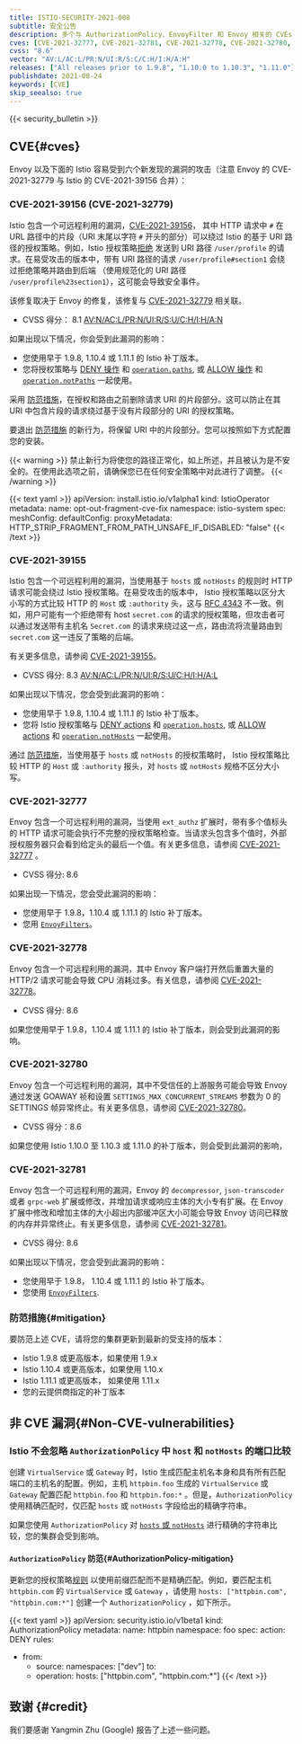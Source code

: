 ```yaml
---
title: ISTIO-SECURITY-2021-008
subtitle: 安全公告
description: 多个与 AuthorizationPolicy、EnvoyFilter 和 Envoy 相关的 CVEs。
cves: [CVE-2021-32777, CVE-2021-32781, CVE-2021-32778, CVE-2021-32780, CVE-2021-39155, CVE-2021-39156]
cvss: "8.6"
vector: "AV:L/AC:L/PR:N/UI:R/S:C/C:H/I:H/A:H"
releases: ["All releases prior to 1.9.8", "1.10.0 to 1.10.3", "1.11.0"]
publishdate: 2021-08-24
keywords: [CVE]
skip_seealso: true
---
```


{{< security_bulletin >}}

## CVE{#cves}

Envoy 以及下面的 Istio 容易受到六个新发现的漏洞的攻击（注意 Envoy 的 CVE-2021-32779 与 Istio 的 CVE-2021-39156 合并）：

### CVE-2021-39156 (CVE-2021-32779)

Istio 包含一个可远程利用的漏洞，[CVE-2021-39156](https://cve.mitre.org/cgi-bin/cvename.cgi?name=CVE-2021-39156)，
其中 HTTP 请求中 `#` 在 URL 路径中的片段（URI 末尾以字符 `#` 开头的部分）可以绕过 Istio 的基于 URI 路径的授权策略。例如，Istio 授权策略[拒绝](/zh/docs/reference/config/security/authorization-policy/#AuthorizationPolicy-Action) 发送到 URI 路径 `/user/profile` 的请求。在易受攻击的版本中，带有 URI 路径的请求 `/user/profile#section1` 会绕过拒绝策略并路由到后端 （使用规范化的 URI 路径 `/user/profile%23section1`），这可能会导致安全事件。

该修复取决于 Envoy 的修复，该修复与 [CVE-2021-32779](https://cve.mitre.org/cgi-bin/cvename.cgi?name=CVE-2021-32779) 相关联。

* CVSS 得分： 8.1 [AV:N/AC:L/PR:N/UI:R/S:U/C:H/I:H/A:N](https://nvd.nist.gov/vuln-metrics/cvss/v3-calculator?vector=AV:N/AC:L/PR:N/UI:R/S:U/C:H/I:H/A:N&version=3.1)

如果出现以下情况，你会受到此漏洞的影响：

* 您使用早于 1.9.8, 1.10.4 或 1.11.1 的 Istio 补丁版本。
* 您将授权策略与
  [DENY 操作](/zh/docs/reference/config/security/authorization-policy/#AuthorizationPolicy-Action) 和
  [`operation.paths`](/zh/docs/reference/config/security/authorization-policy/#Operation), 或
  [ALLOW 操作](/zh/docs/reference/config/security/authorization-policy/#AuthorizationPolicy-Action) 和
  [`operation.notPaths`](/zh/docs/reference/config/security/authorization-policy/#Operation) 一起使用。

采用 [防范措施](#mitigation)，在授权和路由之前删除请求 URI 的片段部分。这可以防止在其 URI 中包含片段的请求绕过基于没有片段部分的 URI 的授权策略。

要退出 [防范措施](#mitigation) 的新行为，将保留 URI 中的片段部分。您可以按照如下方式配置您的安装。

{{< warning >}}
禁止新行为将使您的路径正常化，如上所述，并且被认为是不安全的。在使用此选项之前，请确保您已在任何安全策略中对此进行了调整。
{{< /warning >}}

{{< text yaml >}}
apiVersion: install.istio.io/v1alpha1
kind: IstioOperator
metadata:
  name: opt-out-fragment-cve-fix
  namespace: istio-system
spec:
  meshConfig:
    defaultConfig:
      proxyMetadata:
        HTTP_STRIP_FRAGMENT_FROM_PATH_UNSAFE_IF_DISABLED: "false"
{{< /text >}}

### CVE-2021-39155

Istio 包含一个可远程利用的漏洞，当使用基于 `hosts` 或 `notHosts` 的规则时 HTTP 请求可能会绕过 Istio 授权策略。在易受攻击的版本中， Istio 授权策略以区分大小写的方式比较 HTTP 的 `Host` 或 `:authority` 头，这与 [RFC 4343](https://datatracker.ietf.org/doc/html/rfc4343) 不一致。例如，用户可能有一个拒绝带有 host `secret.com` 的请求的授权策略，但攻击者可以通过发送带有主机名 `Secret.com` 的请求来绕过这一点，路由流将流量路由到 `secret.com` 这一违反了策略的后端。

有关更多信息，请参阅 [CVE-2021-39155](https://cve.mitre.org/cgi-bin/cvename.cgi?name=CVE-2021-39155)。

* CVSS 得分: 8.3 [AV:N/AC:L/PR:N/UI:R/S:U/C:H/I:H/A:L](https://nvd.nist.gov/vuln-metrics/cvss/v3-calculator?vector=AV:N/AC:L/PR:N/UI:R/S:U/C:H/I:H/A:L&version=3.1)

如果出现以下情况，您会受到此漏洞的影响：

* 您使用早于 1.9.8, 1.10.4 或 1.11.1 的 Istio 补丁版本。
* 您将 Istio 授权策略与
  [DENY actions](/zh/docs/reference/config/security/authorization-policy/#AuthorizationPolicy-Action) 和
  [`operation.hosts`](/zh/docs/reference/config/security/authorization-policy/#Operation), 或
  [ALLOW actions](/zh/docs/reference/config/security/authorization-policy/#AuthorizationPolicy-Action) 和
  [`operation.notHosts`](/zh/docs/reference/config/security/authorization-policy/#Operation) 一起使用。

通过 [防范措施](#mitigation)，当使用基于 `hosts` 或 `notHosts` 的授权策略时， Istio 授权策略比较 HTTP 的 `Host` 或 `:authority` 报头，对 `hosts` 或 `notHosts` 规格不区分大小写。

### CVE-2021-32777

Envoy 包含一个可远程利用的漏洞，当使用 `ext_authz` 扩展时，带有多个值标头的  HTTP 请求可能会执行不完整的授权策略检查。当请求头包含多个值时，外部授权服务器只会看到给定头的最后一个值。有关更多信息，请参阅 [CVE-2021-32777](https://cve.mitre.org/cgi-bin/cvename.cgi?name=CVE-2021-32777) 。

* CVSS 得分: 8.6

如果出现一下情况，您会受此漏洞的影响：

* 您使用早于 1.9.8，1.10.4 或 1.11.1 的 Istio 补丁版本。
* 您用 [`EnvoyFilters`](/zh/docs/reference/config/networking/envoy-filter/)。

### CVE-2021-32778

Envoy 包含一个可远程利用的漏洞，其中 Envoy 客户端打开然后重置大量的 HTTP/2 请求可能会导致 CPU 消耗过多。有关信息，请参阅 [CVE-2021-32778](https://cve.mitre.org/cgi-bin/cvename.cgi?name=CVE-2021-32778)。

* CVSS 得分: 8.6

如果您使用早于 1.9.8，1.10.4 或 1.11.1 的 Istio 补丁版本，则会受到此漏洞的影响。

### CVE-2021-32780

Envoy 包含一个可远程利用的漏洞，其中不受信任的上游服务可能会导致 Envoy 通过发送 GOAWAY 祯和设置 `SETTINGS_MAX_CONCURRENT_STREAMS` 参数为 0 的 SETTINGS 帧异常终止。有关更多信息，请参阅 [CVE-2021-32780](https://cve.mitre.org/cgi-bin/cvename.cgi?name=CVE-2021-32780)。

* CVSS 得分：8.6

如果您使用 Istio 1.10.0 至 1.10.3 或 1.11.0 的补丁版本，则会受到此漏洞的影响，

### CVE-2021-32781

Envoy 包含一个可远程利用的漏洞，Envoy 的 `decompressor`, `json-transcoder` 或者 `grpc-web` 扩展或修改，并增加请求或响应主体的大小专有扩展。在 Envoy 扩展中修改和增加主体的大小超出内部缓冲区大小可能会导致 Envoy 访问已释放的内存并异常终止。有关更多信息，请参阅 [CVE-2021-32781](https://cve.mitre.org/cgi-bin/cvename.cgi?name=CVE-2021-32781)。

* CVSS 得分: 8.6

如果出现以下情况，您会受到此漏洞的影响：

* 您使用早于 1.9.8， 1.10.4 或 1.11.1 的 Istio 补丁版本。
* 您使用 [`EnvoyFilters`](/zh/docs/reference/config/networking/envoy-filter/).

### 防范措施{#mitigation}

要防范上述 CVE，请将您的集群更新到最新的受支持的版本：

* Istio 1.9.8 或更高版本，如果使用 1.9.x
* Istio 1.10.4 或更高版本，如果使用 1.10.x
* Istio 1.11.1 或更高版本， 如果使用 1.11.x
* 您的云提供商指定的补丁版本

## 非 CVE 漏洞{#Non-CVE-vulnerabilities}

### Istio 不会忽略 `AuthorizationPolicy` 中 `host` 和 `notHosts` 的端口比较

创建 `VirtualService` 或 `Gateway` 时，Istio 生成匹配主机名本身和具有所有匹配端口的主机名的配置。例如，主机 `httpbin.foo` 生成的 `VirtualService` 或 `Gateway` 配置匹配 `httpbin.foo` 和 `httpbin.foo:*` 。但是，`AuthorizationPolicy` 使用精确匹配时，仅匹配 `hosts` 或 `notHosts` 字段给出的精确字符串。

如果您使用 `AuthorizationPolicy` 对 [`hosts` 或 `notHosts`](/zh/docs/reference/config/security/authorization-policy/#Operation) 进行精确的字符串比较，您的集群会受到影响。

#### `AuthorizationPolicy` 防范{#AuthorizationPolicy-mitigation}

更新您的授权策略[规则](/zh/docs/reference/config/security/authorization-policy/#Rule) 以使用前缀匹配而不是精确匹配。例如，要匹配主机 `httpbin.com` 的 `VirtualService` 或 `Gateway` ，请使用 `hosts: ["httpbin.com", "httpbin.com:*"]` 创建一个 `AuthorizationPolicy` ，如下所示。

{{< text yaml >}}
apiVersion: security.istio.io/v1beta1
kind: AuthorizationPolicy
metadata:
  name: httpbin
  namespace: foo
spec:
  action: DENY
  rules:
  - from:
    - source:
        namespaces: ["dev"]
    to:
    - operation:
        hosts: ["httpbin.com", "httpbin.com:*"]
{{< /text >}}

## 致谢 {#credit}

我们要感谢 Yangmin Zhu (Google) 报告了上述一些问题。
